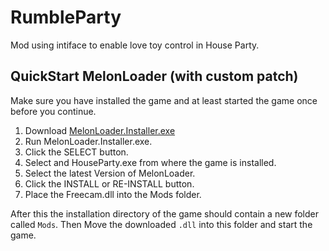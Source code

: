 # RumbleParty
Mod using intiface to enable love toy control in House Party.

## QuickStart MelonLoader (with custom patch)

Make sure you have installed the game and at least started the game once before you continue.


1. Download [MelonLoader.Installer.exe](https://github.com/HerpDerpinstine/MelonLoader/releases/latest/download/MelonLoader.Installer.exe)
2. Run MelonLoader.Installer.exe.
3. Click the SELECT button.
4. Select and HouseParty.exe from where the game is installed.
5. Select the latest Version of MelonLoader.
6. Click the INSTALL or RE-INSTALL button.
9. Place the Freecam.dll into the Mods folder.

After this the installation directory of the game should contain a new folder called `Mods`.
Then Move the downloaded `.dll` into this folder and start the game.
